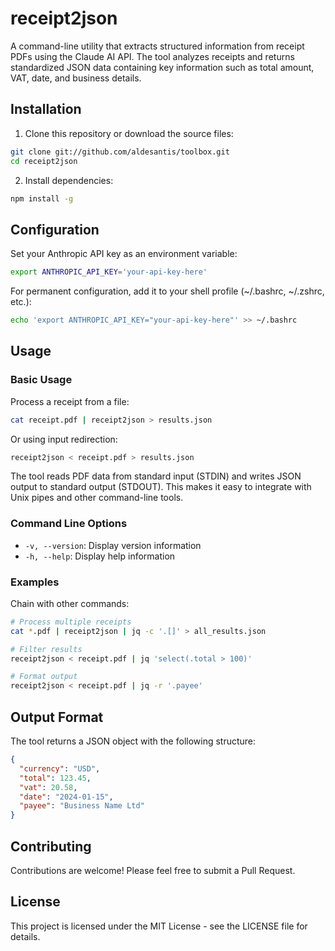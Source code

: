 # receipt2json

A command-line utility that extracts structured information from receipt PDFs using the Claude AI API. The tool analyzes receipts and returns standardized JSON data containing key information such as total amount, VAT, date, and business details.

## Installation

1. Clone this repository or download the source files:

```bash
git clone git://github.com/aldesantis/toolbox.git
cd receipt2json
```

2. Install dependencies:

```bash
npm install -g
```

## Configuration

Set your Anthropic API key as an environment variable:

```bash
export ANTHROPIC_API_KEY='your-api-key-here'
```

For permanent configuration, add it to your shell profile (~/.bashrc, ~/.zshrc, etc.):

```bash
echo 'export ANTHROPIC_API_KEY="your-api-key-here"' >> ~/.bashrc
```

## Usage

### Basic Usage

Process a receipt from a file:

```bash
cat receipt.pdf | receipt2json > results.json
```

Or using input redirection:

```bash
receipt2json < receipt.pdf > results.json
```

The tool reads PDF data from standard input (STDIN) and writes JSON output to standard output (STDOUT). This makes it easy to integrate with Unix pipes and other command-line tools.

### Command Line Options

- `-v, --version`: Display version information
- `-h, --help`: Display help information

### Examples

Chain with other commands:

```bash
# Process multiple receipts
cat *.pdf | receipt2json | jq -c '.[]' > all_results.json

# Filter results
receipt2json < receipt.pdf | jq 'select(.total > 100)'

# Format output
receipt2json < receipt.pdf | jq -r '.payee'
```

## Output Format

The tool returns a JSON object with the following structure:

```json
{
  "currency": "USD",
  "total": 123.45,
  "vat": 20.58,
  "date": "2024-01-15",
  "payee": "Business Name Ltd"
}
```

## Contributing

Contributions are welcome! Please feel free to submit a Pull Request.

## License

This project is licensed under the MIT License - see the LICENSE file for details.

